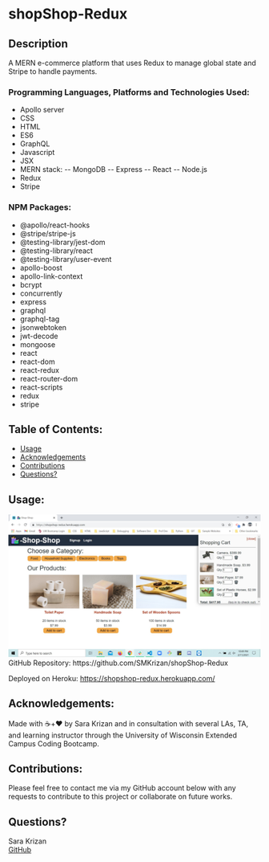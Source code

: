# shopShop-Redux

## Description
A MERN e-commerce platform that uses Redux to manage global state and Stripe to handle payments.

### Programming Languages, Platforms and Technologies Used:
- Apollo server
- CSS
- HTML
- ES6
- GraphQL
- Javascript
- JSX
- MERN stack:
-- MongoDB
-- Express
-- React
-- Node.js
- Redux
- Stripe

### NPM Packages:
- @apollo/react-hooks
- @stripe/stripe-js
- @testing-library/jest-dom
- @testing-library/react
- @testing-library/user-event
- apollo-boost
- apollo-link-context
- bcrypt
- concurrently
- express
- graphql
- graphql-tag
- jsonwebtoken
- jwt-decode
- mongoose
- react
- react-dom
- react-redux
- react-router-dom
- react-scripts
- redux
- stripe


## Table of Contents:

- [Usage](#usage)
- [Acknowledgements](#acknowledgements)
- [Contributions](#contribution-guidelines)
- [Questions?](#questions?)


## <a name="usage">Usage</a>:

<img src="./Screenshot-shopshop.jpg" alt="a glimpse of the shopShop-Redux e-commerce site">
GitHub Repository:
https://github.com/SMKrizan/shopShop-Redux

Deployed on Heroku:
https://shopshop-redux.herokuapp.com/


## <a name="acknowledgements">Acknowledgements</a>:
Made with ☕+❤️ by Sara Krizan and in consultation with several LAs, TA, and learning instructor through the University of Wisconsin Extended Campus Coding Bootcamp.


    
## <a name="contribution-guidelines">Contributions</a>:
Please feel free to contact me via my GitHub account below with any requests to contribute to this project or collaborate on future works.
    

## <a name="questions?">Questions?</a> 
Sara Krizan    
[GitHub](https://github.com/SMKrizan)
